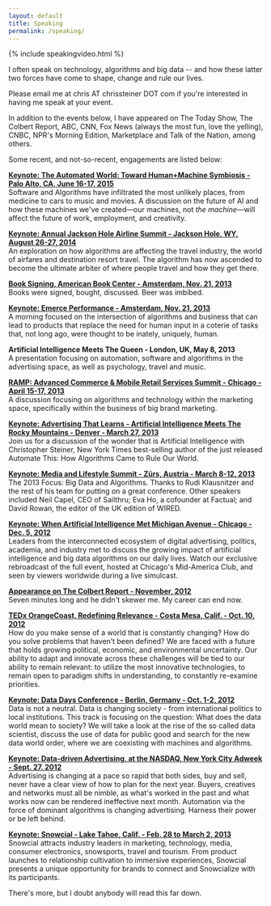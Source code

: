 ```yaml
---
layout: default
title: Speaking
permalink: /speaking/
---
```


{% include speakingvideo.html %}

I often speak on technology, algorithms and big data -- and how these latter two forces have come to shape, change and rule our lives. 

​Please email me at chris AT chrissteiner DOT com if you're interested in having me speak at your event. 

In addition to the events below, I have appeared on The Today Show, The Colbert Report, ABC, CNN, Fox News (always the most fun, love the yelling), CNBC, NPR's Morning Edition, Marketplace and Talk of the Nation, among others.

Some recent, and not-so-recent, engagements are listed below:

[**Keynote: The Automated World: Toward Human+Machine Symbiosis - Palo Alto, CA, June 16-17, 2015**](http://www.iftf.org/future-now/article-detail/explore-the-automated-world-human-machine-symbiosis-on-june-16-17/)<br>
Software and Algorithms have infiltrated the most unlikely places, from medicine to cars to music and movies. A discussion on the future of AI and how these machines we've created—our machines, not *the machine*—will affect the future of work, employment, and creativity.


[**Keynote: Annual Jackson Hole Airline Summit - Jackson Hole, WY, August 26-27, 2014**](http://jacksonhole.com)<br>
An exploration on how algorithms are affecting the travel industry, the world of airfares and destination resort travel. The algorithm has now ascended to become the ultimate arbiter of where people travel and how they get there.

[**Book Signing, American Book Center - Amsterdam, Nov. 21, 2013**](http://www.abc.nl/frontpage/events/index.php?show=details&place=abc&event=1076)<br>
Books were signed, bought, discussed. Beer was imbibed.

[**Keynote: Emerce Performance - Amsterdam, Nov. 21, 2013**](http://www.emerce.nl/events/emerce-performance)<br>
A morning focused on the intersection of algorithms and business that can lead to products that replace the need for human input in a coterie of tasks that, not long ago, were thought to be inately, uniquely, human. 

**Artificial Intelligence Meets The Queen - London, UK, May 8, 2013**<br>
A presentation focusing on automation, software and algorithms in the advertising space, as well as psychology, travel and music.

​[**RAMP: Advanced Commerce & Mobile Retail Services Summit - Chicago - April 15-17, 2013**](http://www.retailramp.com/)<br> 
A discussion focusing on algorithms and technology within the marketing space, specifically within the business of big brand marketing.

[**Keynote: Advertising That Learns - Artificial Intelligence Meets The Rocky Mountains - Denver - March 27, 2013**](http://rocketfuel.com/newsroom/event/advertising-that-learns-when-artificial-intelligence-met-rocky-mountains-de)<br>
Join us for a discussion of the wonder that is Artificial Intelligence with Christopher Steiner, New York Times best-selling author of the just released Automate This: How Algorithms Came to Rule Our World.

[**Keynote: Media and Lifestyle Summit - Zürs, Austria - March 8-12, 2013**](http://www.horizont.at/home/detail/media-lifestyle-summit-2012.html?cHash=20cc2f4de5da7c851d33af475d1eece5)<br> 
The 2013 Focus: Big Data and Algorithms.  Thanks to Rudi Klausnitzer and the rest of his team for putting on a great conference.  Other speakers included Neil Capel, CEO of Sailthru; Eva Ho, a cofounder at Factual; and David Rowan, the editor of the UK edition of WIRED.


[**Keynote: When Artificial Intelligence Met Michigan Avenue - Chicago - Dec. 5, 2012**](http://rocketfuel.com/newsroom/event/advertising-that-learns-when-artificial-intelligence-met-michigan-avenue)<br>
Leaders from the interconnected ecosystem of digital advertising, politics, academia, and industry met to discuss the growing impact of artificial intelligence and big data algorithms on our daily lives.
Watch our exclusive rebroadcast of the full event, hosted at Chicago's Mid-America Club, and seen by viewers worldwide during a live simulcast.

 
[**​​Appearance on The Colbert Report - November, 2012**](http://www.colbertnation.com/the-colbert-report-videos/421266/november-14-2012/high-frequency-trading---christopher-steiner)<br>
Seven minutes long and he didn't skewer me. My career can end now. 

[**TEDx OrangeCoast, Redefining Relevance - Costa Mesa, Calif. -
Oct. 10, 2012**](https://www.google.com/url?sa=t&rct=j&q=&esrc=s&source=web&cd=1&cad=rja&uact=8&ved=0CB4QtwIwAA&url=http%3A%2F%2Fwww.youtube.com%2Fwatch%3Fv%3DH_aLU-NOdHM&ei=2cjfVJqeJo2ryAThhoK4CA&usg=AFQjCNEh8BagmNXPrAkUaw9eZ3IBdo67HQ&bvm=bv.85970519,d.aWw)<br>
How do you make sense of a world that is constantly changing? How do you solve problems that haven’t been defined? We are faced with a future that holds growing political, economic, and environmental uncertainty. Our ability to adapt and innovate across these challenges will be tied to our ability to remain relevant: to utilize the most innovative technologies, to remain open to paradigm shifts in understanding, to constantly re-examine priorities.


[**Keynote: Data Days Conference - Berlin, Germany - Oct. 1-2, 2012**](http://www.data-days.com/index.php)
<br>Data is not a neutral. Data is changing society - from international politics to local institutions. This track is focusing on the question: What does the data world mean to society? We will take a look at the rise of the so called data scientist, discuss the use of data for public good and search for the new data world order, where we are coexisting with machines and algorithms.

[**Keynote: Data-driven Advertising, at the NASDAQ, New York City Adweek - Sept. 27. 2012**](http://rocketfuel.com/newsroom/news/rocket-fuel-rings-the-nasdaq-closing-bell)<br>
Advertising is changing at a pace so rapid that both sides, buy and sell, never have a clear view of how to plan for the next year. Buyers, creatives and networks must all be nimble, as what's worked in the past and what works now can be rendered ineffective next month. Automation via the force of dominant algorithms is changing advertising. Harness their power or be left behind. 

[**Keynote: Snowcial - Lake Tahoe, Calif. - Feb. 28 to March 2, 2013**](http://www.tahoesnowcial.com/2012/10/snowcial-is-back-for-2013/)<br> 
​Snowcial attracts industry leaders in marketing, technology, media, consumer electronics, snowsports, travel and tourism. From product launches to relationship cultivation to immersive experiences, Snowcial presents a unique opportunity for brands to connect and Snowcialize with its participants. 

There's more, but I doubt anybody will read this far down. 
